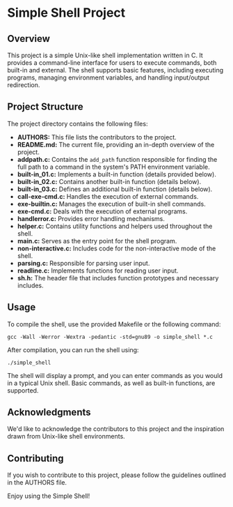 # Simple Shell Project

## Overview
This project is a simple Unix-like shell implementation written in C. It provides a command-line interface for users to execute commands, both built-in and external. The shell supports basic features, including executing programs, managing environment variables, and handling input/output redirection.

## Project Structure
The project directory contains the following files:

- **AUTHORS:** This file lists the contributors to the project.
- **README.md:** The current file, providing an in-depth overview of the project.
- **addpath.c:** Contains the `add_path` function responsible for finding the full path to a command in the system's PATH environment variable.
- **built-in_01.c:** Implements a built-in function (details provided below).
- **built-in_02.c:** Contains another built-in function (details below).
- **built-in_03.c:** Defines an additional built-in function (details below).
- **call-exe-cmd.c:** Handles the execution of external commands.
- **exe-builtin.c:** Manages the execution of built-in shell commands.
- **exe-cmd.c:** Deals with the execution of external programs.
- **handlerror.c:** Provides error handling mechanisms.
- **helper.c:** Contains utility functions and helpers used throughout the shell.
- **main.c:** Serves as the entry point for the shell program.
- **non-interactive.c:** Includes code for the non-interactive mode of the shell.
- **parsing.c:** Responsible for parsing user input.
- **readline.c:** Implements functions for reading user input.
- **sh.h:** The header file that includes function prototypes and necessary includes.

## Usage
To compile the shell, use the provided Makefile or the following command:

```shell
gcc -Wall -Werror -Wextra -pedantic -std=gnu89 -o simple_shell *.c
```

After compilation, you can run the shell using:

```shell
./simple_shell
```

The shell will display a prompt, and you can enter commands as you would in a typical Unix shell. Basic commands, as well as built-in functions, are supported.

## Acknowledgments
We'd like to acknowledge the contributors to this project and the inspiration drawn from Unix-like shell environments.

## Contributing
If you wish to contribute to this project, please follow the guidelines outlined in the AUTHORS file.

Enjoy using the Simple Shell!
